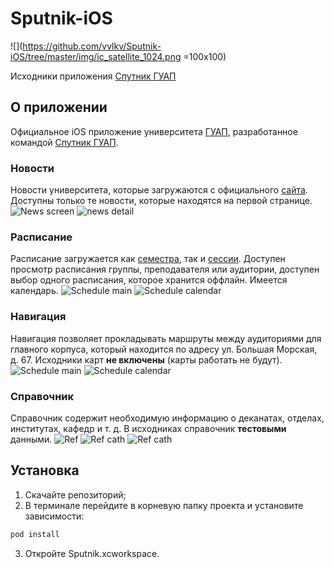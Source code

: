 # Sputnik-iOS
![](https://github.com/vvlkv/Sputnik-iOS/tree/master/img/ic_satellite_1024.png =100x100)

Исходники приложения [Спутник ГУАП](https://itunes.apple.com/ru/app/спутник-гуап/id1234040508?l=en&mt=8)
## О приложении
Официальное iOS приложение университета [ГУАП](http://new.guap.ru), разработанное командой [Спутник ГУАП](http://sputnik.guap.ru).
### Новости
Новости университета, которые загружаются с официального [сайта](http://new.guap.ru/pubs). Доступны только те новости, которые находятся на первой странице.
![News screen](img/news.png) ![news detail](img/news_detail.png)
### Расписание
Расписание загружается как [семестра](rasp.guap.ru), так и [сессии](raspsess.guap.ru). Доступен просмотр расписания группы, преподавателя или аудитории, доступен выбор одного расписания, которое хранится оффлайн. Имеется календарь.
![Schedule main](img/schedule_main.png) ![Schedule calendar](img/schedule_calendar.png)
### Навигация
Навигация позволяет прокладывать маршруты между аудиториями для главного корпуса, который находится по адресу ул. Большая Морская, д. 67. Исходники карт **не включены** (карты работать не будут).
![Schedule main](img/nav.png) ![Schedule calendar](img/nav_route.png)
### Справочник
Справочник содержит необходимую информацию о деканатах, отделах, институтах, кафедр и т. д. В исходниках справочник **тестовыми** данными.
![Ref](img/ref.png) ![Ref cath](img/ref_cath.png) ![Ref cath](img/ref_inst.png)
## Установка
1. Скачайте репозиторий;
2. В терминале перейдите в корневую папку проекта и установите зависимости:
```bash
pod install
```
3. Откройте Sputnik.xcworkspace.
